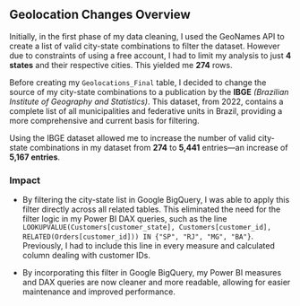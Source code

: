 ## Geolocation Changes Overview

Initially, in the first phase of my data cleaning, I used the GeoNames API to create a list of valid city-state combinations to filter the dataset. However due to constraints of using a free account, I had to limit my analysis to just **4 states** and their respective cities. This yielded me **274** rows. 

Before creating my `Geolocations_Final` table, I decided to change the source of my city-state combinations to a publication by the **IBGE** *(Brazilian Institute of Geography and Statistics)*. This dataset, from 2022, contains a complete list of all municipalities and federative units in Brazil, providing a more comprehensive and current basis for filtering.

Using the IBGE dataset allowed me to increase the number of valid city-state combinations in my dataset from **274** to **5,441** entries—an increase of **5,167 entries**.

### Impact
 - By filtering the city-state list in Google BigQuery, I was able to apply this filter directly across all related tables. This eliminated the need for the filter logic in my Power BI DAX queries, such as the line `LOOKUPVALUE(Customers[customer_state], Customers[customer_id], RELATED(Orders[customer_id])) IN {"SP", "RJ", "MG", "BA"}`. Previously, I had to include this line in every measure and calculated column dealing with customer IDs.

 - By incorporating this filter in Google BigQuery, my Power BI measures and DAX queries are now cleaner and more readable, allowing for easier maintenance and improved performance.
